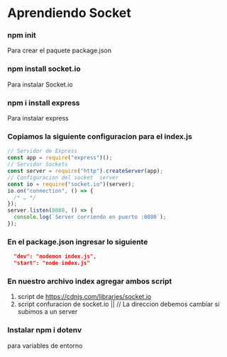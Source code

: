 # Aprendiendo Socket

### npm init

Para crear el paquete package.json

### npm install socket.io

Para instalar Socket.io

### npm i install express

Para instalar express

### Copiamos la siguiente configuracion para el index.js

```javascript
// Servidor de Express
const app = require("express")();
// Servidor Sockets
const server = require("http").createServer(app);
// Configuracion del socket  server
const io = require("socket.io")(server);
io.on("connection", () => {
  /* … */
});
server.listen(8080, () => {
  console.log(`Server corriendo en puerto :8080`);
});
```

### En el package.json ingresar lo siguiente

```json
  "dev": "nodemon index.js",
  "start": "node index.js"
```

### En nuestro archivo index agregar ambos script

1. script de https://cdnjs.com/libraries/socket.io
2. script confuracion de socket.io || // La direccion debemos cambiar si subimos a un server

### Instalar npm i dotenv

para variables de entorno
